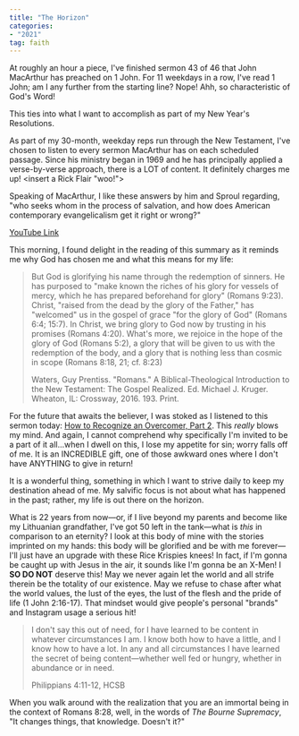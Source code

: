 ```yaml
---
title: "The Horizon"
categories:
- "2021"
tag: faith
---
```


At roughly an hour a piece, I've finished sermon 43 of 46 that John MacArthur has preached on 1 John.  For 11 weekdays in a row, I've read 1 John; am I any further from the starting line?  Nope!  Ahh, so characteristic of God's Word!

This ties into what I want to accomplish as part of my New Year's Resolutions.

As part of my 30-month, weekday reps run through the New Testament, I've chosen to listen to every sermon MacArthur has on each scheduled passage.  Since his ministry began in 1969 and he has principally applied a verse-by-verse approach, there is a LOT of content.  It definitely charges me up! <insert a Rick Flair "woo!">

Speaking of MacArthur, I like these answers by him and Sproul regarding, "who seeks whom in the process of salvation, and how does American contemporary evangelicalism get it right or wrong?"

[YouTube Link](https://www.youtube.com/watch?v=MJMqyFwmpio)

This morning, I found delight in the reading of this summary as it reminds me why God has chosen me and what this means for my life:

> But God is glorifying his name through the redemption of sinners. He has purposed to "make known the riches of his glory for vessels of mercy, which he has prepared beforehand for glory" (Romans 9:23). Christ, "raised from the dead by the glory of the Father," has "welcomed" us in the gospel of grace "for the glory of God" (Romans 6:4; 15:7). In Christ, we bring glory to God now by trusting in his promises (Romans 4:20). What's more, we rejoice in the hope of the glory of God (Romans 5:2), a glory that will be given to us with the redemption of the body, and a glory that is nothing less than cosmic in scope (Romans 8:18, 21; cf. 8:23)
>
> Waters, Guy Prentiss. "Romans." A Biblical-Theological Introduction to the New Testament: The Gospel Realized. Ed. Michael J. Kruger. Wheaton, IL: Crossway, 2016. 193. Print.

For the future that awaits the believer, I was stoked as I listened to this sermon today: [How to Recognize an Overcomer, Part 2](https://www.gty.org/library/sermons-library/62-37/how-to-recognize-an-overcomer-part-2).  This *really* blows my mind.  And again, I cannot comprehend why specifically I'm invited to be a part of it all...when I dwell on this, I lose my appetite for sin; worry falls off of me.  It is an INCREDIBLE gift, one of those awkward ones where I don't have ANYTHING to give in return!

It is a wonderful thing, something in which I want to strive daily to keep my destination ahead of me.  My salvific focus is not about what has happened in the past; rather, my life is out there on the horizon. 

What is 22 years from now—or, if I live beyond my parents and become like my Lithuanian grandfather, I've got 50 left in the tank—what is *this* in comparison to an eternity?  I look at this body of mine with the stories imprinted on my hands: this body will be glorified and be with me forever—I'll just have an upgrade with these Rice Krispies knees!  In fact, if I'm gonna be caught up with Jesus in the air, it sounds like I'm gonna be an X-Men!  I **SO DO NOT** deserve this!  May we never again let the world and all strife therein be the totality of our existence.  May we refuse to chase after what the world values, the lust of the eyes, the lust of the flesh and the pride of life (1 John 2:16-17).  That mindset would give people's personal "brands" and Instagram usage a serious hit!

> I don't say this out of need, for I have learned to be content in whatever circumstances I am. I know both how to have a little, and I know how to have a lot.  In any and all circumstances I have learned the secret of being content—whether well fed or hungry, whether in abundance or in need.
> 
> Philippians 4:11-12, HCSB

When you walk around with the realization that you are an immortal being in the context of Romans 8:28, well, in the words of *The Bourne Supremacy*, "It changes things, that knowledge. Doesn't it?"




